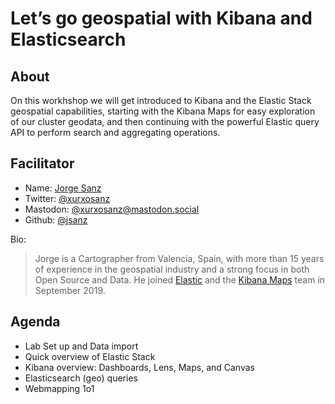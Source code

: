 # Let’s go geospatial with Kibana and Elasticsearch

## About

On this workhshop we will get introduced to Kibana and the Elastic Stack geospatial capabilities, starting with the Kibana Maps for easy exploration of our cluster geodata, and then continuing with the powerful Elastic query API to perform search and aggregating operations.

## Facilitator

* Name: [Jorge Sanz](https://links.jorgesanz.net)
* Twitter: [@xurxosanz](https://twitter.com/xurxosanz)
* Mastodon: [@xurxosanz@mastodon.social](https://mastodon.social/@xurxosanz)
* Github: [@jsanz](https://github.com/jsanz)

Bio: 

  > Jorge is a Cartographer from Valencia, Spain, with more than 15 years of experience in the geospatial industry and a strong focus in both Open Source and Data. He joined [Elastic](https://www.elastic.co/) and the [Kibana Maps](https://www.elastic.co/products/maps) team in September 2019.

## Agenda

- Lab Set up and Data import
- Quick overview of Elastic Stack
- Kibana overview: Dashboards, Lens, Maps, and Canvas
- Elasticsearch (geo) queries
- Webmapping 1o1
